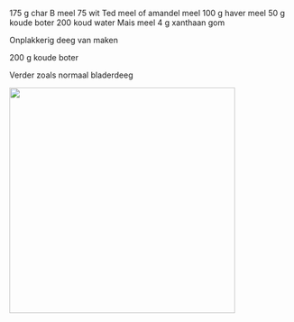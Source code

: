 175 g char B meel 
75 wit Ted meel of amandel meel 
100 g haver meel 
50 g koude boter
200 koud water
Mais meel
4 g xanthaan gom

 Onplakkerig deeg van maken

 200 g koude boter 

 Verder zoals normaal bladerdeeg
 
<img src="https://github.com/shautvast/notes/assets/3645743/0b769d80-053b-446b-a62a-855ce93ffc23" width="400">
